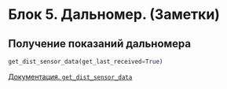 # Блок 5. Дальномер. (Заметки)

## Получение показаний дальномера
```python
get_dist_sensor_data(get_last_received=True)
```
[Документация. `get_dist_sensor_data`](https://docs.geoscan.ru/pioneer/programming/python/pioneer-sdk-methods.html#get_dist_sensor_data)

